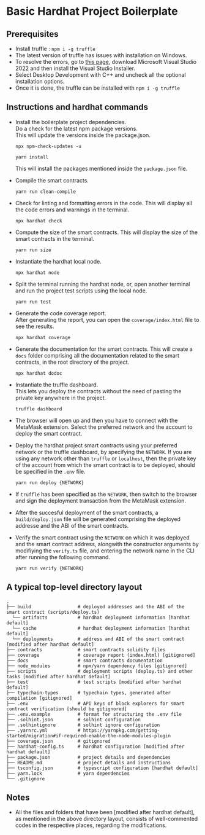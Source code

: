 # Basic Hardhat Project Boilerplate

## Prerequisites

- Install truffle : `npm i -g truffle`
- The latest version of truffle has issues with installation on Windows.
- To resolve the errors, go to [this page](https://visualstudio.microsoft.com/thank-you-downloading-visual-studio/?sku=Community&channel=Release&version=VS2022&source=VSLandingPage&cid=2030&passive=false), download Microsoft Visual Studio 2022 and then install the Visual Studio Installer.
- Select Desktop Development with C++ and uncheck all the optional installation options.
- Once it is done, the truffle can be installed with `npm i -g truffle`

## Instructions and hardhat commands

- Install the boilerplate project dependencies. \
  Do a check for the latest npm package versions. \
  This will update the versions inside the package.json.

  ```shell
  npx npm-check-updates -u
  ```

  ```shell
  yarn install
  ```

  This will install the packages mentioned inside the `package.json` file.

- Compile the smart contracts.

  ```shell
  yarn run clean-compile
  ```

- Check for linting and formatting errors in the code. This will display all the code errors and warnings in the terminal.

  ```shell
  npx hardhat check
  ```

- Compute the size of the smart contracts. This will display the size of the smart contracts in the terminal.

  ```shell
  yarn run size
  ```

- Instantiate the hardhat local node.

  ```shell
  npx hardhat node
  ```

- Split the terminal running the hardhat node, or, open another terminal and run the project test scripts using the local node.

  ```shell
  yarn run test
  ```

- Generate the code coverage report. \
  After generating the report, you can open the `coverage/index.html` file to see the results.

  ```shell
  npx hardhat coverage
  ```

- Generate the documentation for the smart contracts. This will create a `docs` folder comprising all the documentation related to the smart contracts, in the root directory of the project.

  ```shell
  npx hardhat dodoc
  ```

- Instantiate the truffle dashboard. \
  This lets you deploy the contracts without the need of pasting the private key anywhere in the project.

  ```shell
  truffle dashboard
  ```

- The browser will open up and then you have to connect with the MetaMask extension. Select the preferred network and the account to deploy the smart contract.

- Deploy the hardhat project smart contracts using your preferred network or the truffle dashboard, by specifying the `NETWORK`. If you are using any network other than `truffle` or `localhost`, then the private key of the account from which the smart contract is to be deployed, should be specified in the `.env` file.

  ```shell
  yarn run deploy {NETWORK}
  ```

- If `truffle` has been specified as the `NETWORK`, then switch to the browser and sign the deployment transaction from the MetaMask extension.

- After the succesful deployment of the smart contracts, a `build/deploy.json` file will be generated comprising the deployed addresse and the ABI of the smart contracts.

- Verify the smart contract using the `NETWORK` on which it was deployed and the smart contract address, alongwith the constructor arguments by modifiying the `verify.ts` file, and entering the network name in the CLI after running the following command.

  ```shell
  yarn run verify {NETWORK}
  ```

## A typical top-level directory layout

```shell
.
├── build                 # deployed addresses and the ABI of the smart contract (scripts/deploy.ts)
  └── artifacts           # hardhat deployment information [hardhat default]
  └── cache               # hardhat deployment information [hardhat default]
  └── deployments         # address and ABI of the smart contract [modified after hardhat default]
├── contracts             # smart contracts solidity files
├── coverage              # coverage report (index.html) [gitignored]
├── docs                  # smart contracts documentation
├── node_modules          # npm/yarn dependency files [gitignored]
├── scripts               # deployment scripts (deploy.ts) and other tasks [modified after hardhat default]
├── test                  # test scripts [modified after hardhat default]
├── typechain-types       # typechain types, generated after compilation [gitignored]
├── .env                  # API keys of block explorers for smart contract verification [should be gitignored]
├── .env.example          # format for structuring the .env file
├── .solhint.json         # solhint configuration
├── .solhintignore        # solhint ignore configuration
├── .yarnrc.yml           # https://yarnpkg.com/getting-started/migration#if-required-enable-the-node-modules-plugin
├── coverage.json         # gitignored
├── hardhat-config.ts     # hardhat configuration [modified after hardhat default]
├── package.json          # project details and dependencies
├── README.md             # project details and instructions
├── tsconfig.json         # typescript configuration [hardhat default]
├── yarn.lock             # yarn dependencies
└── .gitignore
```

## Notes

- All the files and folders that have been [modified after hardhat default], as mentioned in the above directory layout, consists of well-commented codes in the respective places, regarding the modifications.

